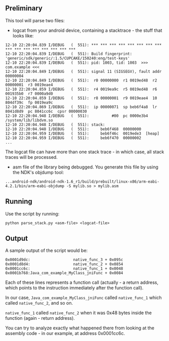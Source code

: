 ## Preliminary ##

This tool will parse two files:

  * logcat from your android device, containing a stacktrace - the stuff that looks like:

```
12-10 22:20:04.839 I/DEBUG   (  551): *** *** *** *** *** *** *** *** *** *** *** *** *** *** *** ***
12-10 22:20:04.839 I/DEBUG   (  551): Build fingerprint: 'generic/sdk/generic/:1.5/CUPCAKE/150240:eng/test-keys'
12-10 22:20:04.839 I/DEBUG   (  551): pid: 1003, tid: 1003  >>> com.example <<<
12-10 22:20:04.849 I/DEBUG   (  551): signal 11 (SIGSEGV), fault addr 00000004
12-10 22:20:04.849 I/DEBUG   (  551):  r0 00000000  r1 0019ed48  r2 00000001  r3 0019eae4
12-10 22:20:04.859 I/DEBUG   (  551):  r4 0019ea9c  r5 0019ed48  r6 001935b0  r7 0000a9d0
12-10 22:20:04.859 I/DEBUG   (  551):  r8 00000001  r9 0019eae4  10 804df39c  fp 0019ea9c
12-10 22:20:04.869 I/DEBUG   (  551):  ip 00000071  sp beb6f4a8  lr 8041d8d9  pc 8041cc6c  cpsr 00000030
12-10 22:20:04.948 I/DEBUG   (  551):          #00  pc 0000e3b4  /system/lib/libdvm.so
12-10 22:20:04.948 I/DEBUG   (  551): stack:
12-10 22:20:04.948 I/DEBUG   (  551):     beb6f468  00000000
12-10 22:20:04.959 I/DEBUG   (  551):     beb6f46c  0019ede3  [heap]
12-10 22:20:04.959 I/DEBUG   (  551):     beb6f470  00000002
...
```

The logcat file can have more than one stack trace - in which case, all stack traces will be processed.

  * asm file of the library being debugged. You generate this file by using the NDK's objdump tool:

```
...android-ndk/android-ndk-1.6_r1/build/prebuilt/linux-x86/arm-eabi-4.2.1/bin/arm-eabi-objdump -S mylib.so > mylib.asm
```

## Running ##

Use the script by running:
```
python parse_stack.py <asm-file> <logcat-file>
```

## Output ##

A sample output of the script would be:

```
0x0001d9dc:                   native_func_3 + 0x095c
0x0001d8d4:                   native_func_2 + 0x0854
0x0001cc6c:                   native_func_1 + 0x0048
0x0001b768:Java_com_example_MyClass_jniFunc + 0x0084
```

Each of these lines represents a function call (actually - a return address, which points to the instruction immediately after the function call).

In our case, `Java_com_example_MyClass_jniFunc` called `native_func_1` which called `native_func_2`, and so on.

`native_func_1` called `native_func_2` when it was 0x48 bytes inside the function (again - return address).

You can try to analyze exactly what happened there from looking at the assembly code - in our example, at address 0x0001cc6c.